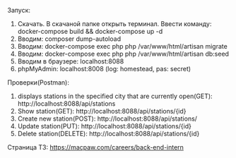 Запуск:

1. Скачать. В скачаной папке открыть терминал. Ввести команду: docker-compose build && docker-compose up -d
2. Вводим: composer dump-autoload
3. Вводим: docker-compose exec php php /var/www/html/artisan migrate
4. Вводим: docker-compose exec php php /var/www/html/artisan db:seed
5. Вводим в браузере: localhost:8088
6. phpMyAdmin: localhost:8008 (log: homestead, pas: secret)

Проверки(Postman):

1. displays stations in the specified city that are currently open(GET): http://localhost:8088/api/stations
2. Show station(GET): http://localhost:8088/api/stations/{id}
2. Create new station(POST): http://localhost:8088/api/stations/
3. Update station(PUT): http://localhost:8088/api/stations/{id}   
4. Delete station(DELETE): http://localhost:8088/api/stations/{id}

Cтраница ТЗ: https://macpaw.com/careers/back-end-intern
